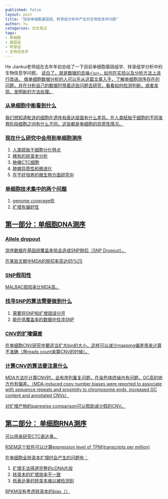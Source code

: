 ```yaml
---
published: false
layout: post
title: "目前单细胞基因组、转录组分析中产生的生物信息学问题"
author: Yu
categories: 论文笔记
tags:
- 单细胞
- 基因组
- 转录组
- 生物信息学
---
```


He Jiankui老师组在去年年初总结了一下目前单细胞基因组学、转录组学分析中的生物信息学问题。
<u>说白了，就是数据的去噪<\u>，如何在实验以及分析方法上进行改进。
做单细胞数据分析的人可以先从这篇文章入手，了解单细胞测序存在的问题，并在分析自己的数据时带着这些问题去研究，看看如何检测判断，或者发现、发明新的方法处理。

### 从单细胞中能看到什么

我们想知道毗连的细胞在遗传和表达层面有什么差异。在人类胚胎干细胞的不同发育阶段细胞之间有什么不同。这些都是单细胞的异质性情况。

### 现在什么研究中会用到单细胞测序

1. 人类胚胎干细胞分化特点
2. 稀有的转录本分析
3. 肿瘤CTC细胞
4. 肿瘤异质性和微进化
5. 在不好培养的微生物方面研究中

### 单细胞技术集中的两个问题

1. genome coverage低
2. 扩增有偏好性

## 第一部分：单细胞DNA测序

### Allele dropout 

测序数据在基因组覆盖率低会造成SNP脱扣（SNP Dropout）。

在某些文献中MDA的脱扣率高达65%[1]

### SNP假阳性

MALBAC假阳率比MDA高。

### 找寻SNP的算法需要做到什么

1. 需要将SNP和扩增错误分开
2. 能在低覆盖率的数据中找寻SNP

### CNV的扩增偏差

在单细胞CNV研究中要适当扩大bin的大小，这样可以减少mapping偏差带来计算不准确（用reads count来算CNV的时候）。

### 计算CNV的算法要注意什么

MDA方法在计算CNV时，会有序列重复问题，在染色体终端也有问题，GC高的地方也有偏差。（MDA-induced copy number biases were reported to associate with sequence repeats and proximity to chromosome ends, increased GC content and annotated CNVs）

对扩增产物的pairewise comparison可以帮助减少假的CNV。

## 第二部分： 单细胞RNA测序

可以用来研究CTC表达量。

RSEM这个软件可以计算expression level of TPM(transcripts per million)

在单细胞全转录本扩增时会产生的问题有：

1. 扩增无法得道完整的cDNA片段
2. 转录本的扩增效率不一致
3. 低表达量的转录本难以被检测到

RPKM没有考虑转录本的bias（）
